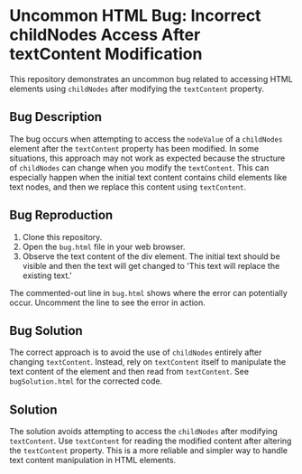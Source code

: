 # Uncommon HTML Bug: Incorrect childNodes Access After textContent Modification

This repository demonstrates an uncommon bug related to accessing HTML elements using `childNodes` after modifying the `textContent` property.

## Bug Description

The bug occurs when attempting to access the `nodeValue` of a `childNodes` element after the `textContent` property has been modified.  In some situations, this approach may not work as expected because the structure of `childNodes` can change when you modify the `textContent`. This can especially happen when the initial text content contains child elements like text nodes, and then we replace this content using `textContent`.

## Bug Reproduction

1. Clone this repository.
2. Open the `bug.html` file in your web browser.
3. Observe the text content of the div element.  The initial text should be visible and then the text will get changed to 'This text will replace the existing text.'

The commented-out line in `bug.html` shows where the error can potentially occur.  Uncomment the line to see the error in action.

## Bug Solution

The correct approach is to avoid the use of `childNodes` entirely after changing `textContent`. Instead, rely on `textContent` itself to manipulate the text content of the element and then read from `textContent`.  See `bugSolution.html` for the corrected code.

## Solution

The solution avoids attempting to access the `childNodes` after modifying `textContent`. Use `textContent` for reading the modified content after altering the `textContent` property. This is a more reliable and simpler way to handle text content manipulation in HTML elements. 